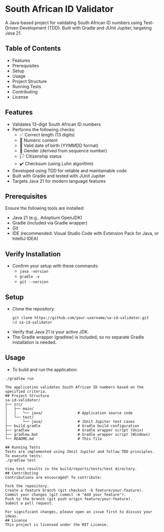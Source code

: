 # South African ID Validator
A Java-based project for validating South African ID numbers using Test-Driven Development (TDD). Built with Gradle and JUnit Jupiter, targeting Java 21.

## Table of Contents

- Features
- Prerequisites
- Setup
- Usage
- Project Structure
- Running Tests
- Contributing
- License

## Features
- Validates 13-digit South African ID numbers
- Performs the following checks:
  - ✅ Correct length (13 digits)
  - 🔢 Numeric content
  - 📅 Valid date of birth (YYMMDD format)
  - 🚻 Gender (derived from sequence number)
  - 🏳️ Citizenship status
  - ✔️ Checksum (using Luhn algorithm)
- Developed using TDD for reliable and maintainable code
- Built with Gradle and tested with JUnit Jupiter
- Targets Java 21 for modern language features

## Prerequisites
Ensure the following tools are installed:
- Java 21 (e.g., Adoptium OpenJDK)
- Gradle (included via Gradle wrapper)
- Git
- IDE (recommended: Visual Studio Code with Extension Pack for Java, or IntelliJ IDEA)

## Verify Installation
- Confirm your setup with these commands:
  - `java -version`
  - `gradle -v`
  - `git --version`

## Setup
- Clone the repository:
  ```bash
  git clone https://github.com/your-username/sa-id-validator.git
  cd sa-id-validator
- Verify that Java 21 is your active JDK.
- The Gradle wrapper (gradlew) is included, so no separate Gradle installation is needed.

## Usage
- To build and run the application:
 ```./gradlew build
./gradlew run

The application validates South African ID numbers based on the specified criteria.
## Project Structure
sa-id-validator/
├── src/
│   ├── main/
│   │   └── java/                # Application source code
│   └── test/
│       └── java/                # JUnit Jupiter test cases
├── build.gradle                 # Gradle build configuration
├── gradlew                      # Gradle wrapper script (Unix)
├── gradlew.bat                  # Gradle wrapper script (Windows)
└── README.md                    # This file

## Running Tests
Tests are implemented using JUnit Jupiter and follow TDD principles. To execute tests:
./gradlew test

View test results in the build/reports/tests/test directory.
## Contributing
Contributions are encouraged! To contribute:

Fork the repository.
Create a feature branch (git checkout -b feature/your-feature).
Commit your changes (git commit -m "Add your feature").
Push to the branch (git push origin feature/your-feature).
Submit a pull request.

For significant changes, please open an issue first to discuss your ideas.
## License
This project is licensed under the MIT License.
